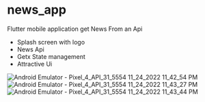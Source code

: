 # news_app

Flutter mobile application get News From an Api 
- Splash screen with logo
- News Api
- Getx State management
- Attractive Ui

![Android Emulator - Pixel_4_API_31_5554 11_24_2022 11_42_54 PM](https://user-images.githubusercontent.com/72998532/203866808-167b37f0-5f2d-4306-a0a9-382ce180ef15.png)
![Android Emulator - Pixel_4_API_31_5554 11_24_2022 11_43_27 PM](https://user-images.githubusercontent.com/72998532/203866813-7cfad286-d93f-4558-8c10-48d7f51eea08.png)
![Android Emulator - Pixel_4_API_31_5554 11_24_2022 11_43_44 PM](https://user-images.githubusercontent.com/72998532/203866818-17d7e326-6002-4e8d-8f5d-2f3f816fb725.png)

